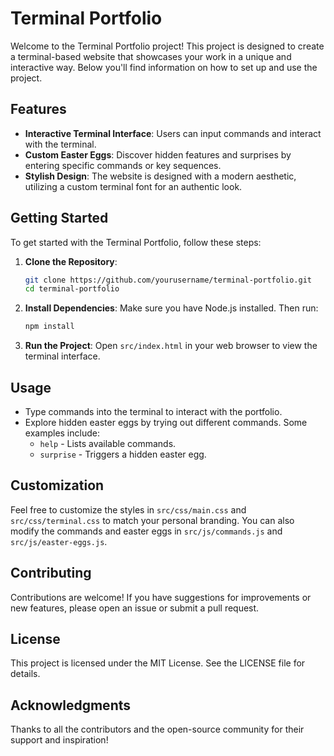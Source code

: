 # Terminal Portfolio

Welcome to the Terminal Portfolio project! This project is designed to create a terminal-based website that showcases your work in a unique and interactive way. Below you'll find information on how to set up and use the project.

## Features

- **Interactive Terminal Interface**: Users can input commands and interact with the terminal.
- **Custom Easter Eggs**: Discover hidden features and surprises by entering specific commands or key sequences.
- **Stylish Design**: The website is designed with a modern aesthetic, utilizing a custom terminal font for an authentic look.

## Getting Started

To get started with the Terminal Portfolio, follow these steps:

1. **Clone the Repository**:
   ```bash
   git clone https://github.com/yourusername/terminal-portfolio.git
   cd terminal-portfolio
   ```

2. **Install Dependencies**:
   Make sure you have Node.js installed. Then run:
   ```bash
   npm install
   ```

3. **Run the Project**:
   Open `src/index.html` in your web browser to view the terminal interface.

## Usage

- Type commands into the terminal to interact with the portfolio.
- Explore hidden easter eggs by trying out different commands. Some examples include:
  - `help` - Lists available commands.
  - `surprise` - Triggers a hidden easter egg.

## Customization

Feel free to customize the styles in `src/css/main.css` and `src/css/terminal.css` to match your personal branding. You can also modify the commands and easter eggs in `src/js/commands.js` and `src/js/easter-eggs.js`.

## Contributing

Contributions are welcome! If you have suggestions for improvements or new features, please open an issue or submit a pull request.

## License

This project is licensed under the MIT License. See the LICENSE file for details.

## Acknowledgments

Thanks to all the contributors and the open-source community for their support and inspiration!